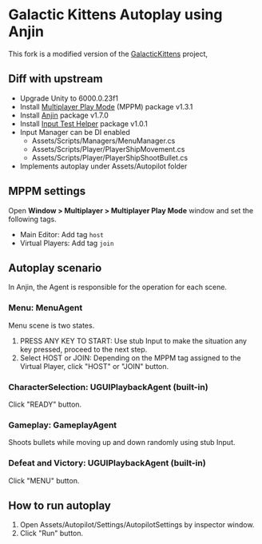 # **Galactic Kittens** Autoplay using Anjin

This fork is a modified version of the [GalacticKittens](https://github.com/UnityTechnologies/GalacticKittens) project,



## Diff with upstream

- Upgrade Unity to 6000.0.23f1
- Install [Multiplayer Play Mode](https://docs.unity3d.com/Packages/com.unity.multiplayer.playmode@latest) (MPPM) package v1.3.1
- Install [Anjin](https://github.com/DeNA/Anjin) package v1.7.0
- Install [Input Test Helper](https://github.com/nowsprinting/test-helper.input) package v1.0.1
- Input Manager can be DI enabled
  - Assets/Scripts/Managers/MenuManager.cs
  - Assets/Scripts/Player/PlayerShipMovement.cs
  - Assets/Scripts/Player/PlayerShipShootBullet.cs
- Implements autoplay under Assets/Autopilot folder



## MPPM settings

Open **Window > Multiplayer > Multiplayer Play Mode** window and set the following tags.

- Main Editor: Add tag `host`
- Virtual Players: Add tag `join`



## Autoplay scenario

In Anjin, the Agent is responsible for the operation for each scene.

### Menu: MenuAgent

Menu scene is two states.

1. PRESS ANY KEY TO START: Use stub Input to make the situation any key pressed, proceed to the next step.
2. Select HOST or JOIN: Depending on the MPPM tag assigned to the Virtual Player, click "HOST" or "JOIN" button.

### CharacterSelection: UGUIPlaybackAgent (built-in)

Click "READY" button.

### Gameplay: GameplayAgent

Shoots bullets while moving up and down randomly using stub Input.

### Defeat and Victory: UGUIPlaybackAgent (built-in)

Click "MENU" button.



## How to run autoplay

1. Open Assets/Autopilot/Settings/AutopilotSettings by inspector window.
2. Click "Run" button.
